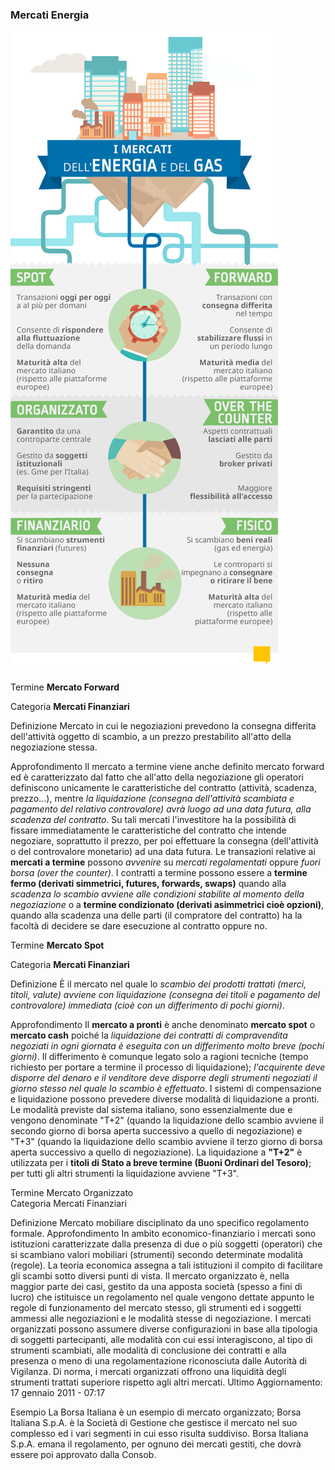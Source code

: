 ### Mercati Energia
<!-- Immagine dei mercat settore Energia -->
![Image of Mercati](Mercati_Energia.png)


Termine
**Mercato Forward**
		
Categoria
**Mercati Finanziari**

Definizione
Mercato in cui le negoziazioni prevedono la consegna differita dell'attività oggetto di scambio, a un prezzo prestabilito all'atto della negoziazione stessa.

Approfondimento
Il mercato a termine viene anche definito mercato forward ed è caratterizzato dal fatto che all'atto della negoziazione gli operatori definiscono unicamente le caratteristiche del contratto (attività, scadenza, prezzo…), mentre _la liquidazione (consegna dell'attività scambiata e pagamento del relativo controvalore) avrà luogo ad una data futura, alla scadenza del contratto_.
Su tali mercati l'investitore ha la possibilità di fissare immediatamente le caratteristiche del contratto che intende negoziare, soprattutto il prezzo, per poi effettuare la consegna (dell'attività o del controvalore monetario) ad una data futura. Le transazioni relative ai **mercati a termine** possono _avvenire_ su *mercati regolamentati* oppure *fuori borsa (over the counter)*. I contratti a termine possono essere a **termine fermo (derivati simmetrici, futures, forwards, swaps)** quando alla _scadenza lo scambio avviene alle condizioni stabilite al momento della negoziazione_ o a **termine condizionato (derivati asimmetrici cioè opzioni)**, quando alla scadenza una delle parti (il compratore del contratto) ha la facoltà di decidere se dare esecuzione al contratto oppure no.


Termine
**Mercato Spot**
		
Categoria
**Mercati Finanziari**

Definizione
È il mercato nel quale lo _scambio dei prodotti trattati (merci, titoli, valute) avviene con liquidazione (consegna dei titoli e pagamento del controvalore) immediata (cioè con un differimento di pochi giorni)_.

Approfondimento
Il **mercato a pronti** è anche denominato **mercato spot** o **mercato cash** poiché la _liquidazione dei contratti di compravendita negoziati in ogni giornata è eseguita con un differimento molto breve (pochi giorni)_. Il differimento è comunque legato solo a ragioni tecniche (tempo richiesto per portare a termine il processo di liquidazione); _l'acquirente deve disporre del denaro e il venditore deve disporre degli strumenti negoziati il giorno stesso nel quale lo scambio è effettuato_. 
I sistemi di compensazione e liquidazione possono prevedere diverse modalità di liquidazione a pronti. Le modalità previste dal sistema italiano, sono essenzialmente due e vengono denominate "T+2" (quando la liquidazione dello scambio avviene il secondo giorno di borsa aperta successivo a quello di negoziazione) e "T+3" (quando la liquidazione dello scambio avviene il terzo giorno di borsa aperta successivo a quello di negoziazione). La liquidazione a **"T+2"** è utilizzata per i **titoli di Stato a breve termine (Buoni Ordinari del Tesoro)**; per tutti gli altri strumenti la liquidazione avviene "T+3".


Termine
Mercato Organizzato		
Categoria
Mercati Finanziari

Definizione
Mercato mobiliare disciplinato da uno specifico regolamento formale.
Approfondimento
In ambito economico-finanziario i mercati sono istituzioni caratterizzate dalla presenza di due o più soggetti (operatori) che si scambiano valori mobiliari (strumenti) secondo determinate modalità (regole). La teoria economica assegna a tali istituzioni il compito di facilitare gli scambi sotto diversi punti di vista.
Il mercato organizzato è, nella maggior parte dei casi, gestito da una apposta società (spesso a fini di lucro) che istituisce un regolamento nel quale vengono dettate appunto le regole di funzionamento del mercato stesso, gli strumenti ed i soggetti ammessi alle negoziazioni e le modalità stesse di negoziazione.
I mercati organizzati possono assumere diverse configurazioni in base alla tipologia di soggetti partecipanti, alle modalità con cui essi interagiscono, al tipo di strumenti scambiati, alle modalità di conclusione dei contratti e alla presenza o meno di una regolamentazione riconosciuta dalle Autorità di Vigilanza.
Di norma, i mercati organizzati offrono una liquidità degli strumenti trattati superiore rispetto agli altri mercati.
Ultimo Aggiornamento: 17 gennaio 2011 - 07:17

Esempio
La Borsa Italiana è un esempio di mercato organizzato; Borsa Italiana S.p.A. è la Società di Gestione che gestisce il mercato nel suo complesso ed i vari segmenti in cui esso risulta suddiviso. Borsa Italiana S.p.A. emana il regolamento, per ognuno dei mercati gestiti, che dovrà essere poi approvato dalla Consob.


